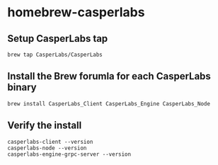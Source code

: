 # homebrew-casperlabs

## Setup CasperLabs tap
```
brew tap CasperLabs/CasperLabs
```

## Install the Brew forumla for each CasperLabs binary
```
brew install CasperLabs_Client CasperLabs_Engine CasperLabs_Node
```

## Verify the install
```
casperlabs-client --version
casperlabs-node --version
casperlabs-engine-grpc-server --version
```
